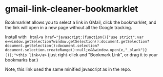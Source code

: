 # gmail-link-cleaner-bookmarklet
Bookmarklet allows you to select a link in GMail, click the bookmarklet, and the link will open in a new page without all the Google tracking.

Install with ```
html<a href="javascript:(function(){"use strict";var e=window.getSelection?window.getSelection():document.getSelection?document.getSelection():document.selection?document.selection.createRange():null;e&&window.open(e,"_blank")}());">this link</a>```
(just right-click and "Bookmark Link", or drag it to your bookmarks bar.)

Note, this link used the same minified javascript as in the repo.
